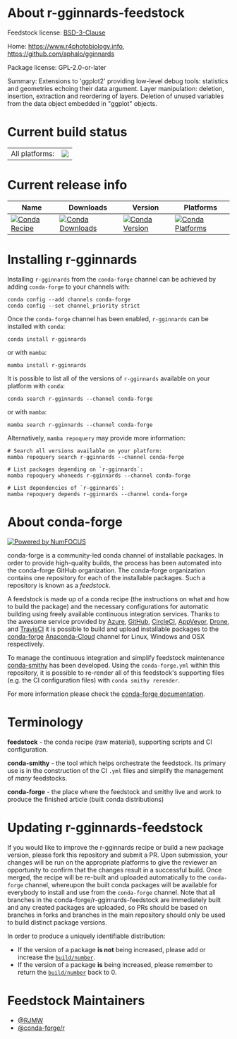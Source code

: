 About r-gginnards-feedstock
===========================

Feedstock license: [BSD-3-Clause](https://github.com/conda-forge/r-gginnards-feedstock/blob/main/LICENSE.txt)

Home: https://www.r4photobiology.info, https://github.com/aphalo/gginnards

Package license: GPL-2.0-or-later

Summary: Extensions to 'ggplot2' providing low-level debug tools: statistics and geometries echoing their data argument. Layer manipulation: deletion, insertion, extraction and reordering of layers. Deletion of unused variables from the data object embedded in "ggplot" objects.

Current build status
====================


<table><tr><td>All platforms:</td>
    <td>
      <a href="https://dev.azure.com/conda-forge/feedstock-builds/_build/latest?definitionId=19975&branchName=main">
        <img src="https://dev.azure.com/conda-forge/feedstock-builds/_apis/build/status/r-gginnards-feedstock?branchName=main">
      </a>
    </td>
  </tr>
</table>

Current release info
====================

| Name | Downloads | Version | Platforms |
| --- | --- | --- | --- |
| [![Conda Recipe](https://img.shields.io/badge/recipe-r--gginnards-green.svg)](https://anaconda.org/conda-forge/r-gginnards) | [![Conda Downloads](https://img.shields.io/conda/dn/conda-forge/r-gginnards.svg)](https://anaconda.org/conda-forge/r-gginnards) | [![Conda Version](https://img.shields.io/conda/vn/conda-forge/r-gginnards.svg)](https://anaconda.org/conda-forge/r-gginnards) | [![Conda Platforms](https://img.shields.io/conda/pn/conda-forge/r-gginnards.svg)](https://anaconda.org/conda-forge/r-gginnards) |

Installing r-gginnards
======================

Installing `r-gginnards` from the `conda-forge` channel can be achieved by adding `conda-forge` to your channels with:

```
conda config --add channels conda-forge
conda config --set channel_priority strict
```

Once the `conda-forge` channel has been enabled, `r-gginnards` can be installed with `conda`:

```
conda install r-gginnards
```

or with `mamba`:

```
mamba install r-gginnards
```

It is possible to list all of the versions of `r-gginnards` available on your platform with `conda`:

```
conda search r-gginnards --channel conda-forge
```

or with `mamba`:

```
mamba search r-gginnards --channel conda-forge
```

Alternatively, `mamba repoquery` may provide more information:

```
# Search all versions available on your platform:
mamba repoquery search r-gginnards --channel conda-forge

# List packages depending on `r-gginnards`:
mamba repoquery whoneeds r-gginnards --channel conda-forge

# List dependencies of `r-gginnards`:
mamba repoquery depends r-gginnards --channel conda-forge
```


About conda-forge
=================

[![Powered by
NumFOCUS](https://img.shields.io/badge/powered%20by-NumFOCUS-orange.svg?style=flat&colorA=E1523D&colorB=007D8A)](https://numfocus.org)

conda-forge is a community-led conda channel of installable packages.
In order to provide high-quality builds, the process has been automated into the
conda-forge GitHub organization. The conda-forge organization contains one repository
for each of the installable packages. Such a repository is known as a *feedstock*.

A feedstock is made up of a conda recipe (the instructions on what and how to build
the package) and the necessary configurations for automatic building using freely
available continuous integration services. Thanks to the awesome service provided by
[Azure](https://azure.microsoft.com/en-us/services/devops/), [GitHub](https://github.com/),
[CircleCI](https://circleci.com/), [AppVeyor](https://www.appveyor.com/),
[Drone](https://cloud.drone.io/welcome), and [TravisCI](https://travis-ci.com/)
it is possible to build and upload installable packages to the
[conda-forge](https://anaconda.org/conda-forge) [Anaconda-Cloud](https://anaconda.org/)
channel for Linux, Windows and OSX respectively.

To manage the continuous integration and simplify feedstock maintenance
[conda-smithy](https://github.com/conda-forge/conda-smithy) has been developed.
Using the ``conda-forge.yml`` within this repository, it is possible to re-render all of
this feedstock's supporting files (e.g. the CI configuration files) with ``conda smithy rerender``.

For more information please check the [conda-forge documentation](https://conda-forge.org/docs/).

Terminology
===========

**feedstock** - the conda recipe (raw material), supporting scripts and CI configuration.

**conda-smithy** - the tool which helps orchestrate the feedstock.
                   Its primary use is in the construction of the CI ``.yml`` files
                   and simplify the management of *many* feedstocks.

**conda-forge** - the place where the feedstock and smithy live and work to
                  produce the finished article (built conda distributions)


Updating r-gginnards-feedstock
==============================

If you would like to improve the r-gginnards recipe or build a new
package version, please fork this repository and submit a PR. Upon submission,
your changes will be run on the appropriate platforms to give the reviewer an
opportunity to confirm that the changes result in a successful build. Once
merged, the recipe will be re-built and uploaded automatically to the
`conda-forge` channel, whereupon the built conda packages will be available for
everybody to install and use from the `conda-forge` channel.
Note that all branches in the conda-forge/r-gginnards-feedstock are
immediately built and any created packages are uploaded, so PRs should be based
on branches in forks and branches in the main repository should only be used to
build distinct package versions.

In order to produce a uniquely identifiable distribution:
 * If the version of a package **is not** being increased, please add or increase
   the [``build/number``](https://docs.conda.io/projects/conda-build/en/latest/resources/define-metadata.html#build-number-and-string).
 * If the version of a package **is** being increased, please remember to return
   the [``build/number``](https://docs.conda.io/projects/conda-build/en/latest/resources/define-metadata.html#build-number-and-string)
   back to 0.

Feedstock Maintainers
=====================

* [@RJMW](https://github.com/RJMW/)
* [@conda-forge/r](https://github.com/conda-forge/r/)

